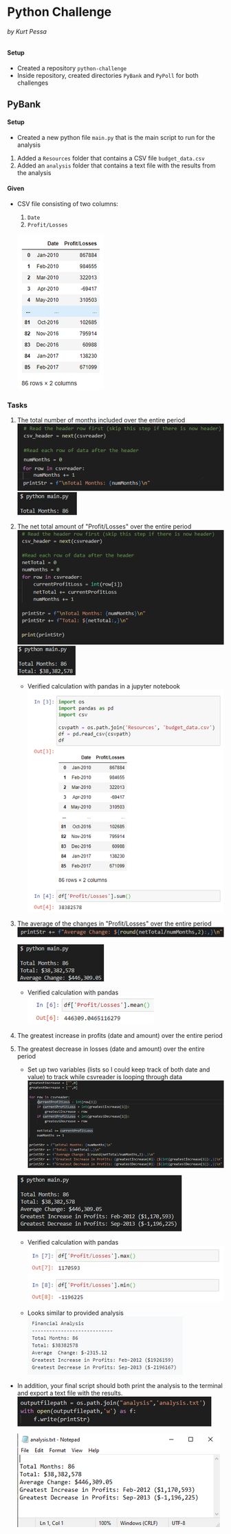 # Python Challenge
###### by Kurt Pessa

#### Setup
* Created a repository `python-challenge`
* Inside repository, created directories `PyBank` and `PyPoll` for both challenges


## PyBank

#### Setup
* Created a new python file `main.py` that is the main script to run for the analysis
1. Added a `Resources` folder that contains a CSV file `budget_data.csv`
2. Added an `analysis` folder that contains a text file with the results from the analysis

#### Given
* CSV file consisting of two columns:
	1. `Date`
	2. `Profit/Losses`

	![](Images/budget_data.png) 

### Tasks
1. The total number of months included over the entire period
	![](Images/num_months.png)
	![](Images/num_months_output2.png)
2. The net total amount of "Profit/Losses" over the entire period
	![](Images/total.png)
	![](Images/total_output.png)
	* Verified calculation with pandas in a jupyter notebook
	![](Images/sum_pandas.png)
3. The average of the changes in "Profit/Losses" over the entire period
	![](Images/average.png)

	![](Images/average_output.png)
	* Verified calculation with pandas
	![](images/average_pandas.png)
4. The greatest increase in profits (date and amount) over the entire period
5. The greatest decrease in losses (date and amount) over the entire period	
	* Set up two variables (lists so I could keep track of both date and value) to track while csvreader is looping through data
	![](Images/greatestincrease.png)

	![](Images/output.png)

	* Verified calculation with pandas
	![](Images/output_pandas.png)	

	* Looks similar to provided analysis
	![](Images/sample_analysis.png)

* In addition, your final script should both print the analysis to the terminal and export a text file with the results.
	![](Images/write.png)

	![](Images/file_output.png)